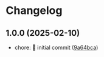 # Changelog

## 1.0.0 (2025-02-10)

* chore: :tada: initial commit ([9a64bca](https://github.com/vuejsco/vscode-vuejs-commander/commit/9a64bca))
